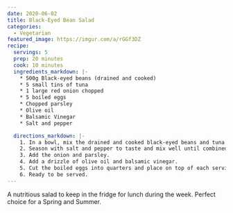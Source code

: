 ```yaml
---
date: 2020-06-02
title: Black-Eyed Bean Salad
categories:
  - Vegetarian
featured_image: https://imgur.com/a/rGGf3DZ
recipe:
  servings: 5
  prep: 20 minutes
  cook: 10 minutes
  ingredients_markdown: |-
    * 500g Black-eyed beans (drained and cooked)
    * 5 small tins of tuna
    * 1 large red onion chopped
    * 5 boiled eggs
    * Chopped parsley
    * Olive oil
    * Balsamic Vinegar
    * Salt and pepper

  directions_markdown: |-
    1. In a bowl, mix the drained and cooked black-eyed beans and tuna.
    2. Season with salt and pepper to taste and mix well until combined.
    3. Add the onion and parsley.  
    4. Add a drizzle of olive oil and balsamic vinegar.
    5. Cut the boiled eggs into quarters and place on top of each serving.
    6. Ready to be served.
---
```

A nutritious salad to keep in the fridge for lunch during the week. Perfect choice for a Spring and Summer.
